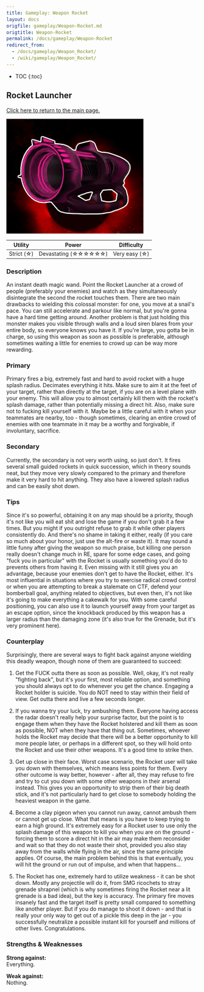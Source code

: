 ```yaml
---
title: Gameplay: Weapon Rocket
layout: docs
origfile: gameplay/Weapon-Rocket.md
origtitle: Weapon-Rocket
permalink: /docs/gameplay/Weapon-Rocket
redirect_from:
  - /docs/gameplay/Weapon_Rocket/
  - /wiki/gameplay/Weapon_Rocket/
---
```

* TOC
{:toc}
## Rocket Launcher

[Click here to return to the main page.](Weapons-Guide)

<img src="../images/weapons/weaponsguide/rocket.png" height="300px"/>

| Utility | Power | Difficulty |
|-------------|-------------------------|----------------|
| Strict (☆) | Devastating (☆☆☆☆☆☆) | Very easy (☆) |

### Description

An instant death magic wand. Point the Rocket Launcher at a crowd of people (preferably your enemies) and watch as they simultaneously disintegrate the second the rocket touches them. There are two main drawbacks to wielding this colossal monster: for one, you move at a snail's pace. You can still accelerate and parkour like normal, but you're gonna have a hard time getting around. Another problem is that just holding this monster makes you visible through walls and a loud siren blares from your entire body, so everyone knows you have it. If you're large, you gotta be in charge, so using this weapon as soon as possible is preferable, although sometimes waiting a little for enemies to crowd up can be way more rewarding.

### Primary

Primary fires a big, extremely fast and hard to avoid rocket with a huge splash radius. Decimates everything it hits. Make sure to aim it at the feet of your target, rather than directly at the target, if you are on a level plane with your enemy. This will allow you to almost certainly kill them with the rocket's splash damage, rather than potentially missing a direct hit. Also, make sure not to fucking kill yourself with it. Maybe be a little careful with it when your teammates are nearby, too - though sometimes, clearing an entire crowd of enemies with one teammate in it may be a worthy and forgivable, if involuntary, sacrifice.

### Secondary

Currently, the secondary is not very worth using, so just don't. It fires several small guided rockets in quick succession, which in theory sounds neat, but they move very slowly compared to the primary and therefore make it very hard to hit anything. They also have a lowered splash radius and can be easily shot down.

### Tips

Since it's so powerful, obtaining it on any map should be a priority, though it's not like you will eat shit and lose the game if you don't grab it a few times. But you might if you outright refuse to grab it while other players consistently do. And there's no shame in taking it either, really (if you care so much about your honor, just use the alt-fire or waste it). It may sound a little funny after giving the weapon so much praise, but killing one person really doesn't change much in RE, spare for some edge cases, and going "fuck you in particular" with the Rocket is usually something you'd do to prevents others from having it. Even missing with it still gives you an advantage, because your enemies don't get to have the Rocket, either. It's most influential in situations where you try to exercise radical crowd control or when you are attempting to break a stalemate on CTF, defend your bomberball goal, anything related to objectives, but even then, it's not like it's going to make everything a cakewalk for you. With some careful positioning, you can also use it to launch yourself away from your target as an escape option, since the knockback produced by this weapon has a larger radius than the damaging zone (it's also true for the Grenade, but it's very prominent here).

### Counterplay

Surprisingly, there are several ways to fight back against anyone wielding this deadly weapon, though none of them are guaranteed to succeed:

1. Get the FUCK outta there as soon as possible. Well, okay, it's not really "fighting back", but it's your first, most reliable option, and something you should always opt to do whenever you get the chance. Engaging a Rocket holder is suicide. You do NOT need to stay within their field of view. Get outta there and live a few seconds longer.

2. If you wanna try your luck, try ambushing them. Everyone having access the radar doesn't really help your surprise factor, but the point is to engage them when they have the Rocket holstered and kill them as soon as possible, NOT when they have that thing out. Sometimes, whoever holds the Rocket may decide that there will be a better opportunity to kill more people later, or perhaps in a different spot, so they will hold onto the Rocket and use their other weapons. It's a good time to strike then.

3. Get up close in their face. Worst case scenario, the Rocket user will take you down with themselves, which means less points for them. Every other outcome is way better, however - after all, they may refuse to fire and try to cut you down with some other weapons in their arsenal instead. This gives you an opportunity to strip them of their big death stick, and it's not particularly hard to get close to somebody holding the heaviest weapon in the game.

4. Become a clay pigeon when you cannot run away, cannot ambush them or cannot get up close. What that means is you have to keep trying to earn a high ground. It's extremely easy for a Rocket user to use only the splash damage of this weapon to kill you when you are on the ground - forcing them to score a direct hit in the air may make them reconsider and wait so that they do not waste their shot, provided you also stay away from the walls while flying in the air, since the same principle applies. Of course, the main problem behind this is that eventually, you will hit the ground or run out of impulse, and when that happens...

5. The Rocket has one, extremely hard to utilize weakness - it can be shot down. Mostly any projectile will do it, from SMG ricochets to stray grenade shrapnel (which is why sometimes firing the Rocket near a lit grenade is a bad idea), but the key is accuracy. The primary fire moves insanely fast and the target itself is pretty small compared to something like another player. But if you do manage to shoot it down - and that is really your only way to get out of a pickle this deep in the jar - you successfully neutralize a possible instant kill for yourself and millions of other lives. Congratulations.

### Strengths & Weaknesses

**Strong against:** <br/>Everything.

**Weak against:** <br/>Nothing.
